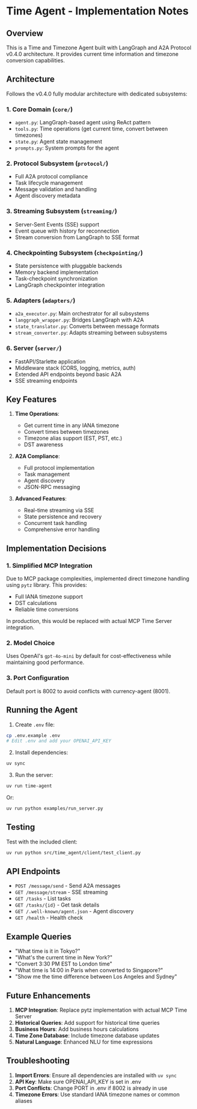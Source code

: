 # Time Agent - Implementation Notes

## Overview

This is a Time and Timezone Agent built with LangGraph and A2A Protocol v0.4.0 architecture. It provides current time information and timezone conversion capabilities.

## Architecture

Follows the v0.4.0 fully modular architecture with dedicated subsystems:

### 1. Core Domain (`core/`)
- `agent.py`: LangGraph-based agent using ReAct pattern
- `tools.py`: Time operations (get current time, convert between timezones)
- `state.py`: Agent state management
- `prompts.py`: System prompts for the agent

### 2. Protocol Subsystem (`protocol/`)
- Full A2A protocol compliance
- Task lifecycle management
- Message validation and handling
- Agent discovery metadata

### 3. Streaming Subsystem (`streaming/`)
- Server-Sent Events (SSE) support
- Event queue with history for reconnection
- Stream conversion from LangGraph to SSE format

### 4. Checkpointing Subsystem (`checkpointing/`)
- State persistence with pluggable backends
- Memory backend implementation
- Task-checkpoint synchronization
- LangGraph checkpointer integration

### 5. Adapters (`adapters/`)
- `a2a_executor.py`: Main orchestrator for all subsystems
- `langgraph_wrapper.py`: Bridges LangGraph with A2A
- `state_translator.py`: Converts between message formats
- `stream_converter.py`: Adapts streaming between subsystems

### 6. Server (`server/`)
- FastAPI/Starlette application
- Middleware stack (CORS, logging, metrics, auth)
- Extended API endpoints beyond basic A2A
- SSE streaming endpoints

## Key Features

1. **Time Operations**:
   - Get current time in any IANA timezone
   - Convert times between timezones
   - Timezone alias support (EST, PST, etc.)
   - DST awareness

2. **A2A Compliance**:
   - Full protocol implementation
   - Task management
   - Agent discovery
   - JSON-RPC messaging

3. **Advanced Features**:
   - Real-time streaming via SSE
   - State persistence and recovery
   - Concurrent task handling
   - Comprehensive error handling

## Implementation Decisions

### 1. Simplified MCP Integration
Due to MCP package complexities, implemented direct timezone handling using `pytz` library. This provides:
- Full IANA timezone support
- DST calculations
- Reliable time conversions

In production, this would be replaced with actual MCP Time Server integration.

### 2. Model Choice
Uses OpenAI's `gpt-4o-mini` by default for cost-effectiveness while maintaining good performance.

### 3. Port Configuration
Default port is 8002 to avoid conflicts with currency-agent (8001).

## Running the Agent

1. Create `.env` file:
```bash
cp .env.example .env
# Edit .env and add your OPENAI_API_KEY
```

2. Install dependencies:
```bash
uv sync
```

3. Run the server:
```bash
uv run time-agent
```

Or:
```bash
uv run python examples/run_server.py
```

## Testing

Test with the included client:
```bash
uv run python src/time_agent/client/test_client.py
```

## API Endpoints

- `POST /message/send` - Send A2A messages
- `GET /message/stream` - SSE streaming
- `GET /tasks` - List tasks
- `GET /tasks/{id}` - Get task details
- `GET /.well-known/agent.json` - Agent discovery
- `GET /health` - Health check

## Example Queries

- "What time is it in Tokyo?"
- "What's the current time in New York?"
- "Convert 3:30 PM EST to London time"
- "What time is 14:00 in Paris when converted to Singapore?"
- "Show me the time difference between Los Angeles and Sydney"

## Future Enhancements

1. **MCP Integration**: Replace pytz implementation with actual MCP Time Server
2. **Historical Queries**: Add support for historical time queries
3. **Business Hours**: Add business hours calculations
4. **Time Zone Database**: Include timezone database updates
5. **Natural Language**: Enhanced NLU for time expressions

## Troubleshooting

1. **Import Errors**: Ensure all dependencies are installed with `uv sync`
2. **API Key**: Make sure OPENAI_API_KEY is set in .env
3. **Port Conflicts**: Change PORT in .env if 8002 is already in use
4. **Timezone Errors**: Use standard IANA timezone names or common aliases